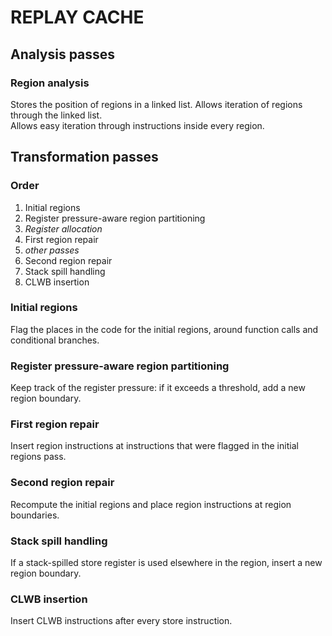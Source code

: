 # REPLAY CACHE

## Analysis passes

### Region analysis
Stores the position of regions in a linked list. Allows iteration of regions through the linked list.  
Allows easy iteration through instructions inside every region.

## Transformation passes

### Order
1. Initial regions
2. Register pressure-aware region partitioning
3. *Register allocation*
4. First region repair
5. *other passes*
6. Second region repair
7. Stack spill handling
8. CLWB insertion

### Initial regions
Flag the places in the code for the initial regions, around function calls and conditional branches.

### Register pressure-aware region partitioning
Keep track of the register pressure: if it exceeds a threshold, add a new region boundary.

### First region repair
Insert region instructions at instructions that were flagged in the initial regions pass.

### Second region repair
Recompute the initial regions and place region instructions at region boundaries.

### Stack spill handling
If a stack-spilled store register is used elsewhere in the region, insert a new region boundary.

### CLWB insertion
Insert CLWB instructions after every store instruction.